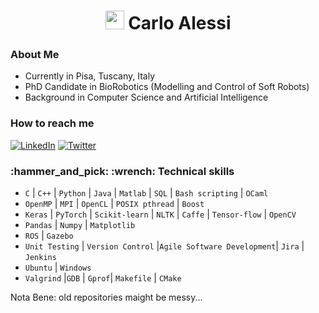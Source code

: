 <h1 align="center"><img src="https://raw.githubusercontent.com/sidbelbase/sidbelbase/master/wave.gif" width="30px"><strong> Carlo Alessi </strong>
</h1>

<h3> About Me </h3>

* Currently in Pisa, Tuscany, Italy
* PhD Candidate in BioRobotics (Modelling and Control of Soft Robots)
* Background in Computer Science and Artificial Intelligence

<h3>How to reach me</h3>
<p>
<a href="https://www.linkedin.com/in/carlo-alessi/" target="_blank"><img alt="LinkedIn" src="https://img.shields.io/badge/linkedin-%230077B5.svg?&style=for-the-badge&logo=linkedin&logoColor=white" /></a>
<a href="https://twitter.com/carloalessi94" target="_blank"><img alt="Twitter" src="https://img.shields.io/badge/twitter-%231DA1F2.svg?&style=for-the-badge&logo=twitter&logoColor=white" /></a>
</p>

<h3> :hammer_and_pick: :wrench: Technical skills </h3>

- `C` | `C++` | `Python` | `Java` | `Matlab` | `SQL` | `Bash scripting` | `OCaml`
- `OpenMP` | `MPI` | `OpenCL` | `POSIX pthread` | `Boost` 
- `Keras` | `PyTorch` | `Scikit-learn` | `NLTK` | `Caffe` | `Tensor-flow` | `OpenCV`
- `Pandas` | `Numpy` | `Matplotlib`
- `ROS` | `Gazebo`
- `Unit Testing` | `Version Control` |`Agile Software Development`| `Jira` | `Jenkins`
- `Ubuntu` | `Windows`
- `Valgrind` |`GDB` | `Gprof`| `Makefile` | `CMake`


Nota Bene: old repositories maight be messy...
